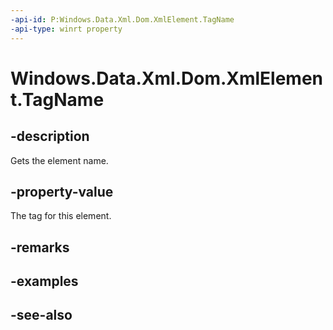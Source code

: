----api-id: P:Windows.Data.Xml.Dom.XmlElement.TagName
-api-type: winrt property
---<!-- Property syntaxpublic string TagName { get; }--># Windows.Data.Xml.Dom.XmlElement.TagName## -descriptionGets the element name.## -property-valueThe tag for this element.## -remarks## -examples## -see-also